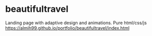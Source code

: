 # beautifultravel

Landing page with adaptive design and animations.
Pure html/css/js
https://almih99.github.io/portfolio/beautifultravel/index.html

